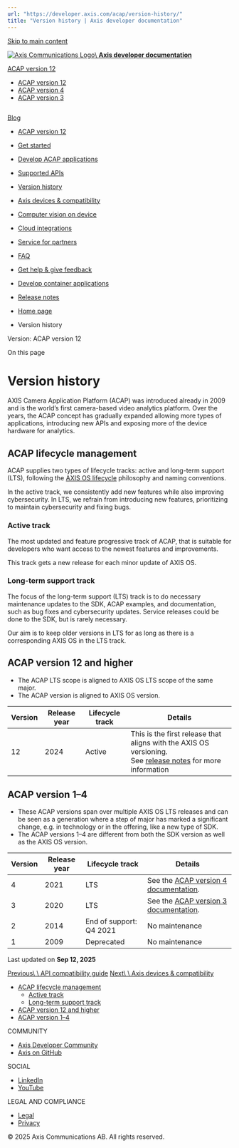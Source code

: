 ```yaml
---
url: "https://developer.axis.com/acap/version-history/"
title: "Version history | Axis developer documentation"
---
```


[Skip to main content](https://developer.axis.com/acap/version-history/#__docusaurus_skipToContent_fallback)

[![Axis Communications Logo](https://developer.axis.com/img/axis-logo.svg)\\
**Axis developer documentation**](https://developer.axis.com/)

[ACAP version 12](https://developer.axis.com/acap/version-history/)

- [ACAP version 12](https://developer.axis.com/acap/version-history/)
- [ACAP version 4](https://developer.axis.com/acap/4/)
- [ACAP version 3](https://developer.axis.com/acap/3/)

```

```

[Blog](https://developer.axis.com/blog/)

- [ACAP version 12](https://developer.axis.com/acap/)
- [Get started](https://developer.axis.com/acap/version-history/#)

- [Develop ACAP applications](https://developer.axis.com/acap/develop/)

- [Supported APIs](https://developer.axis.com/acap/api/)

- [Version history](https://developer.axis.com/acap/version-history/)
- [Axis devices & compatibility](https://developer.axis.com/acap/axis-devices-and-compatibility/)
- [Computer vision on device](https://developer.axis.com/acap/computer-vision-on-device/)
- [Cloud integrations](https://developer.axis.com/acap/cloud-integrations/)
- [Service for partners](https://developer.axis.com/acap/version-history/#)

- [FAQ](https://developer.axis.com/acap/faq/)

- [Get help & give feedback](https://developer.axis.com/acap/get-help-and-give-feedback/)
- [Develop container applications](https://developer.axis.com/acap/develop-container-applications/)

- [Release notes](https://developer.axis.com/acap/release-notes/)


- [Home page](https://developer.axis.com/)
- Version history

Version: ACAP version 12

On this page

# Version history

AXIS Camera Application Platform (ACAP) was introduced already in 2009 and is
the world’s first camera-based video analytics platform. Over the years, the
ACAP concept has gradually expanded allowing more types of applications,
introducing new APIs and exposing more of the device hardware for analytics.

## ACAP lifecycle management [​](https://developer.axis.com/acap/version-history/\#acap-lifecycle-management "Direct link to ACAP lifecycle management")

ACAP supplies two types of lifecycle tracks: active and long-term support (LTS),
following the
[AXIS OS lifecycle](https://help.axis.com/en-us/axis-os#axis-os-lifecycle)
philosophy and naming conventions.

In the active track, we consistently add new features while also improving
cybersecurity. In LTS, we refrain from introducing new features, prioritizing to
maintain cybersecurity and fixing bugs.

### Active track [​](https://developer.axis.com/acap/version-history/\#active-track "Direct link to Active track")

The most updated and feature progressive track of ACAP, that is suitable for
developers who want access to the newest features and improvements.

This track gets a new release for each minor update of AXIS OS.

### Long-term support track [​](https://developer.axis.com/acap/version-history/\#long-term-support-track "Direct link to Long-term support track")

The focus of the long-term support (LTS) track is to do necessary maintenance
updates to the SDK, ACAP examples, and documentation, such as bug fixes and
cybersecurity updates. Service releases could be done to the SDK, but is rarely
necessary.

Our aim is to keep older versions in LTS for as long as there is a corresponding
AXIS OS in the LTS track.

## ACAP version 12 and higher [​](https://developer.axis.com/acap/version-history/\#acap-version-12-and-higher "Direct link to ACAP version 12 and higher")

- The ACAP LTS scope is aligned to AXIS OS LTS scope of the same major.
- The ACAP version is aligned to AXIS OS version.

| Version | Release year | Lifecycle track | Details |
| --- | --- | --- | --- |
| 12 | 2024 | Active | This is the first release that aligns with the AXIS OS versioning.<br>See [release notes](https://developer.axis.com/acap/release-notes/) for more information |

## ACAP version 1–4 [​](https://developer.axis.com/acap/version-history/\#acap-version-14 "Direct link to ACAP version 1–4")

- These ACAP versions span over multiple AXIS OS LTS releases and can be seen as a
generation where a step of major has marked a significant change, e.g. in
technology or in the offering, like a new type of SDK.
- The ACAP versions 1–4 are different from both the SDK version as well as the
AXIS OS version.

| Version | Release year | Lifecycle track | Details |
| --- | --- | --- | --- |
| 4 | 2021 | LTS | See the [ACAP version 4 documentation](https://developer.axis.com/acap/4/). |
| 3 | 2020 | LTS | See the [ACAP version 3 documentation](https://developer.axis.com/acap/3/). |
| 2 | 2014 | End of support: Q4 2021 | No maintenance |
| 1 | 2009 | Deprecated | No maintenance |

Last updated on **Sep 12, 2025**

[Previous\\
\\
API compatibility guide](https://developer.axis.com/acap/api/api_compatibility_guide/) [Next\\
\\
Axis devices & compatibility](https://developer.axis.com/acap/axis-devices-and-compatibility/)

- [ACAP lifecycle management](https://developer.axis.com/acap/version-history/#acap-lifecycle-management)
  - [Active track](https://developer.axis.com/acap/version-history/#active-track)
  - [Long-term support track](https://developer.axis.com/acap/version-history/#long-term-support-track)
- [ACAP version 12 and higher](https://developer.axis.com/acap/version-history/#acap-version-12-and-higher)
- [ACAP version 1–4](https://developer.axis.com/acap/version-history/#acap-version-14)

COMMUNITY

- [Axis Developer Community](https://axis.com/developer-community)
- [Axis on GitHub](https://github.com/AxisCommunications)

SOCIAL

- [LinkedIn](https://www.linkedin.com/company/axis-communications)
- [YouTube](https://www.youtube.com/@AxisCommunications)

LEGAL AND COMPLIANCE

- [Legal](https://www.axis.com/legal)
- [Privacy](https://www.axis.com/privacy)

© 2025 Axis Communications AB. All rights reserved.